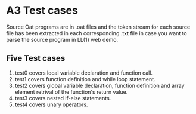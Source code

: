 # A3 Test cases

Source Oat programs are in .oat files and the token stream for each source file has been extracted in each corresponding .txt file in case you want to parse the source program in LL(1) web demo.

## Five Test cases
1. test0 covers local variable declaration and function call.
2. test1 covers function definition and while loop statement.
3. test2 covers global variable declaration, function definition and array element retrival of the function's return value.
4. test3 covers nested if-else statements.
5. test4 covers unary operators.